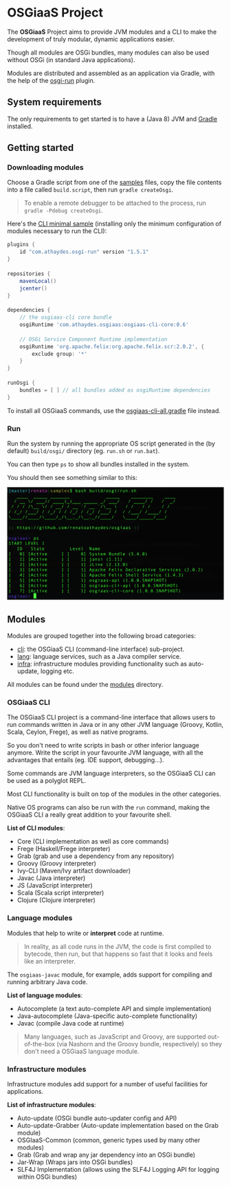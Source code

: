 # OSGiaaS Project

The **OSGiaaS** Project aims to provide JVM modules and a CLI to make the development
of truly modular, dynamic applications easier.

Though all modules are OSGi bundles, many modules can also be used without OSGi (in standard Java applications).

Modules are distributed and assembled as an application via Gradle, with the help of the
[osgi-run](https://github.com/renatoathaydes/osgi-run) plugin.

## System requirements

The only requirements to get started is to have a (Java 8) JVM and
[Gradle](https://docs.gradle.org/current/userguide/installation.html) installed.

## Getting started

### Downloading modules

Choose a Gradle script from one of the [samples](../samples/) files, copy the file contents into a file called `build.script`,
then run `gradle createOsgi`.

> To enable a remote debugger to be attached to the process, run `gradle -Pdebug createOsgi`.

Here's the [CLI minimal sample](../samples/osgiaas-cli-minimal.gradle)
(installing only the minimum configuration of modules necessary to run the CLI):

```groovy
plugins {
    id "com.athaydes.osgi-run" version "1.5.1"
}

repositories {
    mavenLocal()
    jcenter()
}

dependencies {
    // the osgiaas-cli core bundle
    osgiRuntime 'com.athaydes.osgiaas:osgiaas-cli-core:0.6'

    // OSGi Service Component Runtime implementation
    osgiRuntime 'org.apache.felix:org.apache.felix.scr:2.0.2', {
        exclude group: '*'
    }
}

runOsgi {
    bundles = [ ] // all bundles added as osgiRuntime dependencies
}
```

To install all OSGiaaS commands, use the [osgiaas-cli-all.gradle](../samples/osgiaas-cli-all.gradle) file instead.

### Run

Run the system by running the appropriate OS script generated in the (by default) `build/osgi/` directory
(eg. `run.sh` or `run.bat`).

You can then type `ps` to show all bundles installed in the system.

You should then see something similar to this:

![OSGiaaS CLI](images/osgiaas-cli-minimal.png)

## Modules

Modules are grouped together into the following broad categories:

* [cli](cli): the OSGiaaS CLI (command-line interface) sub-project.
* [lang](lang): language services, such as a Java compiler service.
* [infra](infra): infrastructure modules providing functionality such as auto-update, logging etc.

All modules can be found under the [modules](../modules) directory.

### OSGiaaS CLI

The OSGiaaS CLI project is a command-line interface that allows users to run commands written in Java or in
any other JVM language (Groovy, Kotlin, Scala, Ceylon, Frege), as well as native programs.

So you don't need to write scripts in bash or other inferior language anymore. Write the script in your favourite
JVM language, with all the advantages that entails (eg. IDE support, debugging...).

Some commands are JVM language interpreters, so the OSGiaaS CLI can be used as a polyglot REPL.

Most CLI functionality is built on top of the modules in the other categories.

Native OS programs can also be run with the `run` command, making the OSGiaaS CLI a really great addition
to your favourite shell.

**List of CLI modules**:

* Core (CLI implementation as well as core commands)
* Frege (Haskell/Frege interpreter)
* Grab (grab and use a dependency from any repository)
* Groovy (Groovy interpreter)
* Ivy-CLI (Maven/Ivy artifact downloader)
* Javac (Java interpreter)
* JS (JavaScript interpreter)
* Scala (Scala script interpreter)
* Clojure (Clojure interpreter)

### Language modules

Modules that help to write or **interpret** code at runtime.

> In reality, as all code runs in the JVM, the code is first compiled to bytecode, then run, but that happens
  so fast that it looks and feels like an interpreter.

The `osgiaas-javac` module, for example, adds support for compiling and running arbitrary Java code.

**List of language modules**:

* Autocomplete (a text auto-complete API and simple implementation)
* Java-autocomplete (Java-specific auto-complete functionality)
* Javac (compile Java code at runtime)

> Many languages, such as JavaScript and Groovy, are supported out-of-the-box (via Nashorn and the Groovy bundle,
respectively) so they don't need a OSGiaaS language module.

### Infrastructure modules

Infrastructure modules add support for a number of useful facilities for applications.

**List of infrastructure modules**:

* Auto-update (OSGi bundle auto-updater config and API)
* Auto-update-Grabber (Auto-update implementation based on the Grab module)
* OSGIaaS-Common (common, generic types used by many other modules)
* Grab (Grab and wrap any jar dependency into an OSGi bundle)
* Jar-Wrap (Wraps jars into OSGi bundles)
* SLF4J Implementation (allows using the SLF4J Logging API for logging within OSGi bundles)
